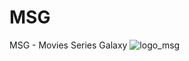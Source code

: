 # MSG
MSG - Movies Series Galaxy
![logo_msg](https://github.com/achelmasoudi/MSG/assets/154275618/21a32320-02fb-447b-83e8-ef394581cb11)
